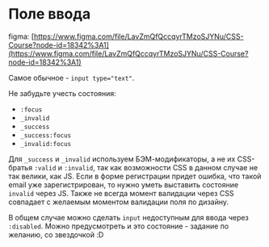 # Поле ввода

figma: [https://www.figma.com/file/LavZmQfQccqyrTMzoSJYNu/CSS-Course?node-id=18342%3A1](https://www.figma.com/file/LavZmQfQccqyrTMzoSJYNu/CSS-Course?node-id=18342%3A1)

Самое обычное - `input type="text"`.

Не забудьте учесть состояния:

- `:focus`
- `_invalid`
- `_success`
- `_success:focus`
- `_invalid:focus`

Для `_success` и `_invalid` используем БЭМ-модификаторы, а не их CSS-братья `:valid` и `:invalid`, так как возможности CSS в данном случае не так велики, как JS. Если в форме регистрации придет ошибка, что такой email уже зарегистрирован, то нужно уметь выставить состояние `invalid` через JS. Также не всегда момент валидации через CSS совпадает с желаемым моментом валидации поля по дизайну.

В общем случае можно сделать `input` недоступным для ввода через `:disabled`.
Можно предусмотреть и это состояние - задание по желанию, со звездочкой :D
